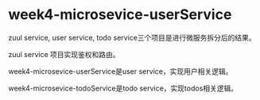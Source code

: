# week4-microsevice-userService

zuul service, user service, todo service三个项目是进行微服务拆分后的结果。

zuul service 项目实现鉴权和路由。

week4-microsevice-userService是user service，实现用户相关逻辑。

week4-microsevice-todoService是todo service，实现todos相关逻辑。
